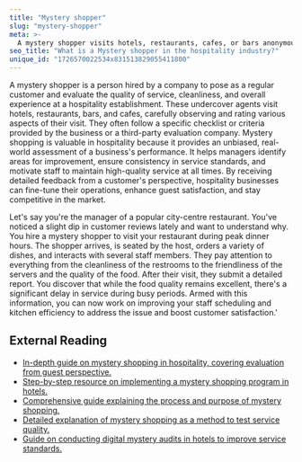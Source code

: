 ```yaml
---
title: "Mystery shopper"
slug: "mystery-shopper"
meta: >-
  A mystery shopper visits hotels, restaurants, cafes, or bars anonymously to assess service quality, cleanliness, and staff behaviour, providing valuable feedback for improvement.
seo_title: "What is a Mystery shopper in the hospitality industry?"
unique_id: "1726570022534x831513829055411800"
---
```


A mystery shopper is a person hired by a company to pose as a regular customer and evaluate the quality of service, cleanliness, and overall experience at a hospitality establishment. These undercover agents visit hotels, restaurants, bars, and cafes, carefully observing and rating various aspects of their visit. They often follow a specific checklist or criteria provided by the business or a third-party evaluation company. Mystery shopping is valuable in hospitality because it provides an unbiased, real-world assessment of a business's performance. It helps managers identify areas for improvement, ensure consistency in service standards, and motivate staff to maintain high-quality service at all times. By receiving detailed feedback from a customer's perspective, hospitality businesses can fine-tune their operations, enhance guest satisfaction, and stay competitive in the market.

Let's say you're the manager of a popular city-centre restaurant. You've noticed a slight dip in customer reviews lately and want to understand why. You hire a mystery shopper to visit your restaurant during peak dinner hours. The shopper arrives, is seated by the host, orders a variety of dishes, and interacts with several staff members. They pay attention to everything from the cleanliness of the restrooms to the friendliness of the servers and the quality of the food. After their visit, they submit a detailed report. You discover that while the food quality remains excellent, there's a significant delay in service during busy periods. Armed with this information, you can now work on improving your staff scheduling and kitchen efficiency to address the issue and boost customer satisfaction.'

## External Reading

- [In-depth guide on mystery shopping in hospitality, covering evaluation from guest perspective.](https://www.intouchinsight.com/resources/guides/what-is-mystery-shopping/)
- [Step-by-step resource on implementing a mystery shopping program in hotels.](https://www.driveresearch.com/market-research-company-blog/7-steps-to-implement-a-mystery-shopping-program-for-hotels/)
- [Comprehensive guide explaining the process and purpose of mystery shopping.](https://serviceevaluation.com/the-essential-guide-to-mystery-shopping/)
- [Detailed explanation of mystery shopping as a method to test service quality.](https://www.clickworker.com/customer-blog/mystery-shopping/)
- [Guide on conducting digital mystery audits in hotels to improve service standards.](https://goaudits.com/blog/digital-hotel-mystery-audits-elevate-standards/)